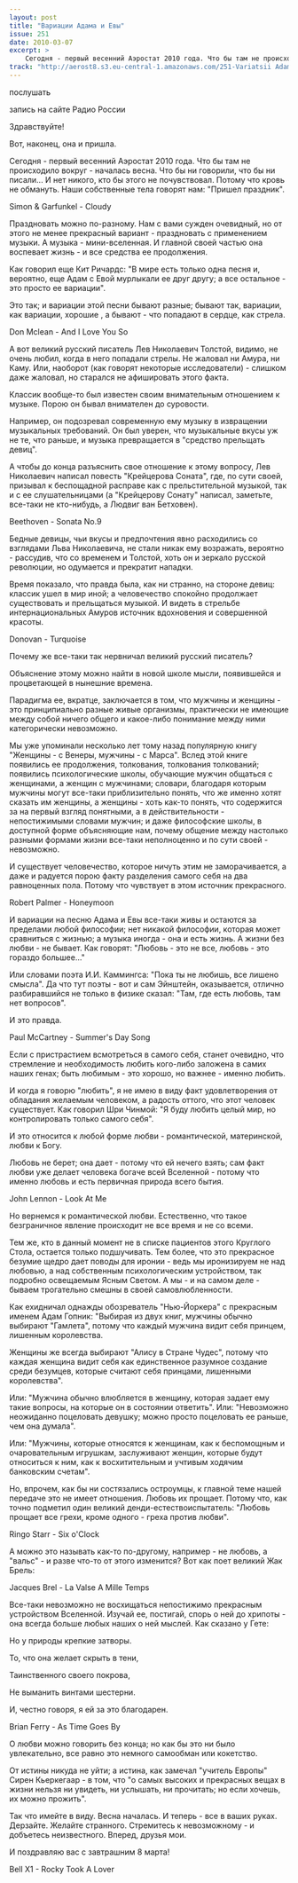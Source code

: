 ```yaml
---
layout: post
title: "Вариации Адама и Евы"
issue: 251
date: 2010-03-07
excerpt: >
    Сегодня - первый весенний Аэростат 2010 года. Что бы там не происходило вокруг - началась весна. Что бы ни говорили, что бы ни писали... И нет никого, кто бы этого не почувствовал. Потому что кровь не обмануть. Наши собственные тела говорят нам: "Пришел праздник".
track: "http://aerost8.s3.eu-central-1.amazonaws.com/251-Variatsii Adama i Evy.mp3"
---
```


послушать

запись на сайте Радио России

Здравствуйте!

Вот, наконец, она и пришла.

Сегодня - первый весенний Аэростат 2010 года. Что бы там не происходило вокруг - началась весна. Что бы ни говорили, что бы ни писали... И нет никого, кто бы этого не почувствовал. Потому что кровь не обмануть. Наши собственные тела говорят нам: "Пришел праздник".

Simon & Garfunkel - Cloudy

Праздновать можно по-разному. Нам с вами сужден очевидный, но от этого не менее прекрасный вариант - праздновать с применением музыки. А музыка - мини-вселенная. И главной своей частью она воспевает жизнь - и все средства ее продолжения.

Как говорил еще Кит Ричардс: "В мире есть только одна песня и, вероятно, еще Адам с Евой мурлыкали ее друг другу; а все остальное - это просто ее вариации".

Это так; и вариации этой песни бывают разные; бывают так, вариации, как вариации, хорошие , а бывают - что попадают в сердце, как стрела.

Don Mclean - And I Love You So

А вот великий русский писатель Лев Николаевич Толстой, видимо, не очень любил, когда в него попадали стрелы. Не жаловал ни Амура, ни Каму. Или, наоборот (как говорят некоторые исследователи) - слишком даже жаловал, но старался не афишировать этого факта.

Классик вообще-то был известен своим внимательным отношением к музыке. Порою он бывал внимателен до суровости.

Например, он подозревал современную ему музыку в извращении музыкальных требований. Он был уверен, что музыкальные вкусы уж не те, что раньше, и музыка превращается в "средство прельщать девиц".

А чтобы до конца разъяснить свое отношение к этому вопросу, Лев Николаевич написал повесть "Крейцерова Соната", где, по сути своей, призывал к беспощадной расправе как с прельстительной музыкой, так и с ее слушательницами (а "Крейцерову Сонату" написал, заметьте, все-таки не кто-нибудь, а Людвиг ван Бетховен).

Beethoven - Sonata No.9

Бедные девицы, чьи вкусы и предпочтения явно расходились со взглядами Льва Николаевича, не стали никак ему возражать, вероятно - рассудив, что со временем и Толстой, хоть он и зеркало русской революции, но одумается и прекратит нападки.

Время показало, что правда была, как ни странно, на стороне девиц: классик ушел в мир иной; а человечество спокойно продолжает существовать и прельщаться музыкой. И видеть в стрельбе интернациональных Амуров источник вдохновения и совершенной красоты.

Donovan - Turquoise

Почему же все-таки так нервничал великий русский писатель?

Объяснение этому можно найти в новой школе мысли, появившейся и процветающей в нынешние времена.

Парадигма ее, вкратце, заключается в том, что мужчины и женщины - это принципиально разные живые организмы, практически не имеющие между собой ничего общего и какое-либо понимание между ними категорически невозможно.

Мы уже упоминали несколько лет тому назад популярную книгу "Женщины - с Венеры, мужчины - с Марса". Вслед этой книге появились ее продолжения, толкования, толкования толкований; появились психологические школы, обучающие мужчин общаться с женщинами, а женщин с мужчинами; словари, благодаря которым мужчины могут все-таки приблизительно понять, что же именно хотят сказать им женщины, а женщины - хоть как-то понять, что содержится за на первый взгляд понятными, а в действительности - непостижимыми словами мужчин; и даже философские школы, в доступной форме объясняющие нам, почему общение между настолько разными формами жизни все-таки неполноценно и по сути своей - невозможно.

И существует человечество, которое ничуть этим не заморачивается, а даже и радуется порою факту разделения самого себя на два равноценных пола. Потому что чувствует в этом источник прекрасного.

Robert Palmer - Honeymoon

И вариации на песню Адама и Евы все-таки живы и остаются за пределами любой философии; нет никакой философии, которая может сравниться с жизнью; а музыка иногда - она и есть жизнь. А жизни без любви - не бывает. Как говорят: "Любовь - это не все, любовь - это гораздо большее..."

Или словами поэта И.И. Каммингса: "Пока ты не любишь, все лишено смысла". Да что тут поэты - вот и сам Эйнштейн, оказывается, отлично разбиравшийся не только в физике сказал: "Там, где есть любовь, там нет вопросов".

И это правда.

Paul McСartney - Summer's Day Song

Если с пристрастием всмотреться в самого себя, станет очевидно, что стремление и необходимость любить кого-либо заложена в самих наших генах; быть любимым - это хорошо, но важнее - именно любить.

И когда я говорю "любить", я не имею в виду факт удовлетворения от обладания желаемым человеком, а радость оттого, что этот человек существует. Как говорил Шри Чинмой: "Я буду любить целый мир, но контролировать только самого себя".

И это относится к любой форме любви - романтической, материнской, любви к Богу.

Любовь не берет; она дает - потому что ей нечего взять; сам факт любви уже делает человека богаче всей Вселенной - потому что именно любовь и есть первичная природа всего бытия.

John Lennon - Look At Me

Но вернемся к романтической любви. Естественно, что такое безграничное явление происходит не все время и не со всеми.

Тем же, кто в данный момент не в списке пациентов этого Круглого Стола, остается только подшучивать. Тем более, что это прекрасное безумие щедро дает поводы для иронии - ведь мы иронизируем не над любовью, а над собственным психологическим устройством, так подробно освещаемым Ясным Светом. А мы - и на самом деле - бываем трогательно смешны в своей самовлюбленности.

Как ехидничал однажды обозреватель "Нью-Йоркера" с прекрасным именем Адам Гопник: "Выбирая из двух книг, мужчины обычно выбирают "Гамлета", потому что каждый мужчина видит себя принцем, лишенным королевства.

Женщины же всегда выбирают "Алису в Стране Чудес", потому что каждая женщина видит себя как единственное разумное создание среди безумцев, которые считают себя принцами, лишенными королевства".

Или: "Мужчина обычно влюбляется в женщину, которая задает ему такие вопросы, на которые он в состоянии ответить". Или: "Невозможно неожиданно поцеловать девушку; можно просто поцеловать ее раньше, чем она думала".

Или: "Мужчины, которые относятся к женщинам, как к беспомощным и очаровательным игрушкам, заслуживают женщин, которые будут относиться к ним, как к восхитительным и учтивым ходячим банковским счетам".

Но, впрочем, как бы ни состязались остроумцы, к главной теме нашей передаче это не имеет отношения. Любовь их прощает. Потому что, как точно подметил один великий денди-естествоиспытатель: "Любовь прощает все грехи, кроме одного - греха против любви".

Ringo Starr - Six o'Сlock

А можно это называть как-то по-другому, например - не любовь, а "вальс" - и разве что-то от этого изменится? Вот как поет великий Жак Брель:

Jacques Brel - La Valse A Mille Temps

Все-таки невозможно не восхищаться непостижимо прекрасным устройством Вселенной. Изучай ее, постигай, спорь о ней до хрипоты - она всегда больше любых наших о ней мыслей. Как сказано у Гете:

Но у природы крепкие затворы.

То, что она желает скрыть в тени,

Таинственного своего покрова,

Не выманить винтами шестерни.

И, честно говоря, я ей за это благодарен.

Brian Ferry - As Time Goes By

О любви можно говорить без конца; но как бы это ни было увлекательно, все равно это немного самообман или кокетство.

От истины никуда не уйти; а истина, как замечал "учитель Европы" Сирен Кьеркегаар - в том, что "о самых высоких и прекрасных вещах в жизни нельзя ни увидеть, ни услышать, ни прочитать; но если хочешь, их можно прожить".

Так что имейте в виду. Весна началась. И теперь - все в ваших руках. Дерзайте. Желайте странного. Стремитесь к невозможному - и добъетесь неизвестного. Вперед, друзья мои.

И поздравляю вас с завтрашним 8 марта!

Bell X1 - Rocky Took A Lover
